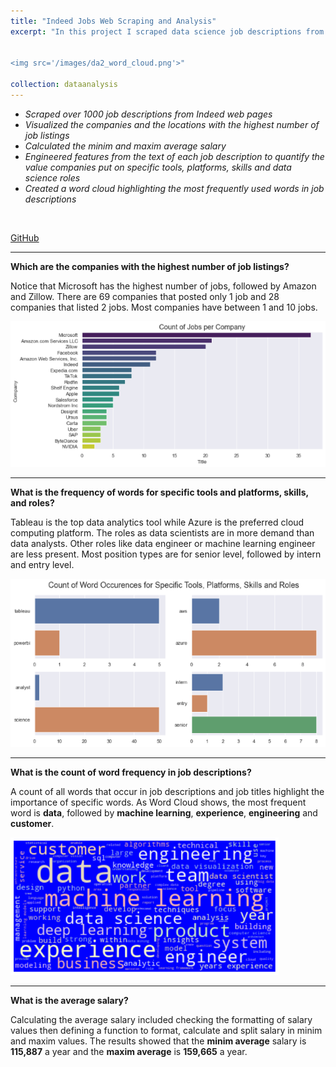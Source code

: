 ```yaml
---
title: "Indeed Jobs Web Scraping and Analysis"
excerpt: "In this project I scraped data science job descriptions from Indeed website. Asking the right questions and analyzing the scraped data allowed finding relevant insights. <br/>


<img src='/images/da2_word_cloud.png'>"

collection: dataanalysis
---
```


- *Scraped over 1000 job descriptions from Indeed web pages*
- *Visualized the companies and the locations with the highest number of job listings*
- *Calculated the minim and maxim average salary*
- *Engineered features from the text of each job description to quantify the value companies put on specific tools, platforms, skills and data science roles*
- *Created a word cloud highlighting the most frequently used words in job descriptions*
<br/>

[GitHub](https://github.com)



---
**Which are the companies with the highest number of job listings?**

Notice that Microsoft has the highest number of jobs, followed by Amazon and Zillow. There are 69 companies that posted only 1 job and 28 companies that listed 2 jobs. Most companies have between 1 and 10 jobs.



<img src='/images/da2_jobs_comp.png'>


---
**What is the frequency of words for specific tools and platforms, skills, and roles?**

Tableau is the top data analytics tool while Azure is the preferred cloud computing platform. The roles as data scientists are in more demand than data analysts. Other roles like data engineer or machine learning engineer are less present. Most position types are for senior level, followed by intern and entry level.



<img src='/images/da2_tools_roles.png'>


---
**What is the count of word frequency in job descriptions?**

A count of all words that occur in job descriptions and job titles highlight the importance of specific words. As Word Cloud shows, the most frequent word is **data**, followed by **machine learning**, **experience**, **engineering** and **customer**.




<img src='/images/da2_word_cloud.png'>


---
**What is the average salary?**

Calculating the average salary included checking the formatting of salary values then defining a function to format, calculate and split salary in minim and maxim values. 
The results showed that the **minim average** salary is **115,887** a year and the **maxim average** is **159,665** a year.





